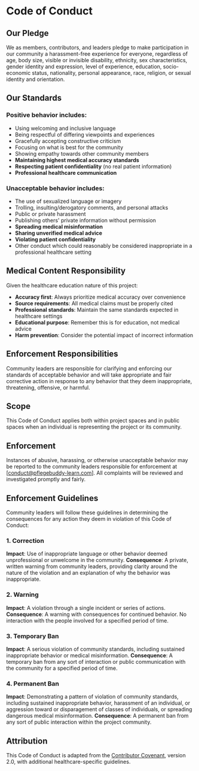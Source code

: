 # Code of Conduct

## Our Pledge

We as members, contributors, and leaders pledge to make participation in our community a harassment-free experience for everyone, regardless of age, body size, visible or invisible disability, ethnicity, sex characteristics, gender identity and expression, level of experience, education, socio-economic status, nationality, personal appearance, race, religion, or sexual identity and orientation.

## Our Standards

### Positive behavior includes:

- Using welcoming and inclusive language
- Being respectful of differing viewpoints and experiences
- Gracefully accepting constructive criticism
- Focusing on what is best for the community
- Showing empathy towards other community members
- **Maintaining highest medical accuracy standards**
- **Respecting patient confidentiality** (no real patient information)
- **Professional healthcare communication**

### Unacceptable behavior includes:

- The use of sexualized language or imagery
- Trolling, insulting/derogatory comments, and personal attacks
- Public or private harassment
- Publishing others' private information without permission
- **Spreading medical misinformation**
- **Sharing unverified medical advice**
- **Violating patient confidentiality**
- Other conduct which could reasonably be considered inappropriate in a professional healthcare setting

## Medical Content Responsibility

Given the healthcare education nature of this project:

- **Accuracy first**: Always prioritize medical accuracy over convenience
- **Source requirements**: All medical claims must be properly cited
- **Professional standards**: Maintain the same standards expected in healthcare settings
- **Educational purpose**: Remember this is for education, not medical advice
- **Harm prevention**: Consider the potential impact of incorrect information

## Enforcement Responsibilities

Community leaders are responsible for clarifying and enforcing our standards of acceptable behavior and will take appropriate and fair corrective action in response to any behavior that they deem inappropriate, threatening, offensive, or harmful.

## Scope

This Code of Conduct applies both within project spaces and in public spaces when an individual is representing the project or its community.

## Enforcement

Instances of abusive, harassing, or otherwise unacceptable behavior may be reported to the community leaders responsible for enforcement at [conduct@pflegebuddy-learn.com]. All complaints will be reviewed and investigated promptly and fairly.

## Enforcement Guidelines

Community leaders will follow these guidelines in determining the consequences for any action they deem in violation of this Code of Conduct:

### 1. Correction
**Impact**: Use of inappropriate language or other behavior deemed unprofessional or unwelcome in the community.
**Consequence**: A private, written warning from community leaders, providing clarity around the nature of the violation and an explanation of why the behavior was inappropriate.

### 2. Warning  
**Impact**: A violation through a single incident or series of actions.
**Consequence**: A warning with consequences for continued behavior. No interaction with the people involved for a specified period of time.

### 3. Temporary Ban
**Impact**: A serious violation of community standards, including sustained inappropriate behavior or medical misinformation.
**Consequence**: A temporary ban from any sort of interaction or public communication with the community for a specified period of time.

### 4. Permanent Ban
**Impact**: Demonstrating a pattern of violation of community standards, including sustained inappropriate behavior, harassment of an individual, or aggression toward or disparagement of classes of individuals, or spreading dangerous medical misinformation.
**Consequence**: A permanent ban from any sort of public interaction within the project community.

## Attribution

This Code of Conduct is adapted from the [Contributor Covenant](https://www.contributor-covenant.org), version 2.0, with additional healthcare-specific guidelines.

